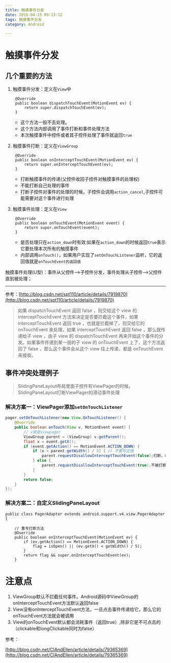 ```yaml
---
title: 触摸事件分发
date: 2016-04-15 09:13:12
tags: 触摸事件分发
category: Android

---
```



# 触摸事件分发

<!--more-->

## 几个重要的方法

1. 触摸事件分发：定义在`View`中

	    @Override
	    public boolean dispatchTouchEvent(MotionEvent ev) {
	        return super.dispatchTouchEvent(ev);
	    }

	- 这个方法一般不去处理。
	- 这个方法内部调用了事件打断和事件处理方法
	- 本次触摸事件中控件或者其子控件处理了事件就返回`true`


2. 触摸事件打断：定义在`ViewGroup`

	    @Override
	    public boolean onInterceptTouchEvent(MotionEvent ev) {
	        return super.onInterceptTouchEvent(ev);
	    }

	- 打断触摸事件的传递(父控件收回子控件对触摸事件的处理权)
	- 不能打断自己处理的事件
	- 打断子控件对事件的处理的时候，子控件会调用`action_cancel`,子控件可能需要对这个事件进行处理

3. 触摸事件处理：定义在`View`

	    @Override
	    public boolean onTouchEvent(MotionEvent event) {
	        return super.onTouchEvent(event);
	    }

	- 是否处理只在`action_down`时有效:如果在`action_down`的时候返回`true`表示它要处理本次所有的触摸事件
	- 内部调用`onTouch()`，如果用户实现了`setOnTouchListener`监听，它的返回值就是`onTouchEvent的返回值`

触摸事件处理(U型)：事件从父控件-->子控件分发，事件处理从子控件-->父控件直到被处理；

---

参考：[http://blog.csdn.net/spt110/article/details/7919870](http://blog.csdn.net/spt110/article/details/7919870)

>如果 dispatchTouchEvent 返回 false ，则交给这个 view 的 interceptTouchEvent 方法来决定是否要拦截这个事件，如果 interceptTouchEvent 返回 true ，也就是拦截掉了，则交给它的 onTouchEvent 来处理，如果 interceptTouchEvent 返回 false ，那么就传递给子 view ，由子 view 的 dispatchTouchEvent 再来开始这个事件的分发。如果事件传递到某一层的子 view 的 onTouchEvent 上了，这个方法返回了 false ，那么这个事件会从这个 view 往上传递，都是 onTouchEvent 来接收。


## 事件冲突处理例子
>SlidingPaneLayout布局里面子控件有ViewPager的时候，SlidingPaneLayout打断ViewPager的滑动事件处理

### 解决方案一：ViewPager添加`setOnTouchListener`

```java
pager.setOnTouchListener(new View.OnTouchListener() {
    @Override
    public boolean onTouch(View v, MotionEvent event) {
        // v就是viewpager
        ViewGroup parent = (ViewGroup) v.getParent();
        float x = event.getX();
        if (event.getAction() == MotionEvent.ACTION_DOWN) {
            if (x < parent.getWidth() / 5) { // 不要写定值
                parent.requestDisallowInterceptTouchEvent(false);打断，收回子控件对触摸事件的处理权，这个时候可以拉出SlidingPaneLayout
            } else {
                parent.requestDisallowInterceptTouchEvent(true);不被打断，滑动操作ViewPager
            }
        }
        return false;
    }
});
```

### 解决方案二：自定义SlidingPaneLayout

	public class PagerAdapter extends android.support.v4.view.PagerAdapter {

    	// 重写打断方法
    	@Override
    	public boolean onInterceptTouchEvent(MotionEvent ev) {
    	    if (ev.getAction() == MotionEvent.ACTION_DOWN) {
    	        flag = isOpen() || (ev.getX() < getWidth() / 5);
    	    }
    	    return flag && super.onInterceptTouchEvent(ev);
    	}

# 注意点

1. ViewGroup默认不拦截任何事件。Android源码中ViewGroup的onInterceptTouchEvent方法默认返回false
2. View没有onInterceptTouchEvent方法，一旦点击事件传递给它，那么它的onTouchEvent方法就会被调用
3. View的onTouchEvent默认都会消耗事件（返回true）,除非它是不可点击的（clickable和longClickable同时为false）


参考：

[http://blog.csdn.net/ClAndEllen/article/details/79365369](http://blog.csdn.net/ClAndEllen/article/details/79365369)